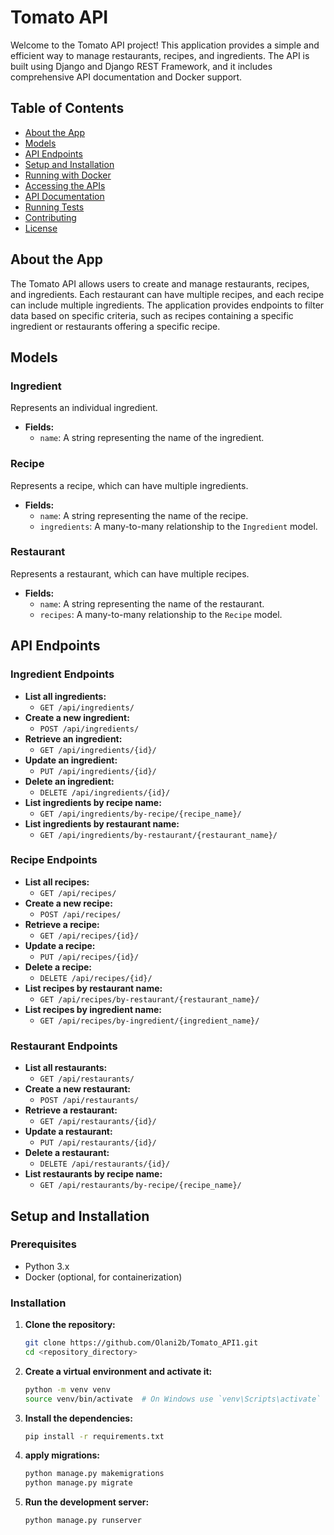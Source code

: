 # Tomato API

Welcome to the Tomato API project! This application provides a simple and efficient way to manage restaurants, recipes, and ingredients. The API is built using Django and Django REST Framework, and it includes comprehensive API documentation and Docker support.

## Table of Contents

- [About the App](#about-the-app)
- [Models](#models)
- [API Endpoints](#api-endpoints)
- [Setup and Installation](#setup-and-installation)
- [Running with Docker](#running-with-docker)
- [Accessing the APIs](#accessing-the-apis)
- [API Documentation](#api-documentation)
- [Running Tests](#running-tests)
- [Contributing](#contributing)
- [License](#license)

## About the App

The Tomato API allows users to create and manage restaurants, recipes, and ingredients. Each restaurant can have multiple recipes, and each recipe can include multiple ingredients. The application provides endpoints to filter data based on specific criteria, such as recipes containing a specific ingredient or restaurants offering a specific recipe.

## Models

### Ingredient

Represents an individual ingredient.

- **Fields:**
  - `name`: A string representing the name of the ingredient.

### Recipe

Represents a recipe, which can have multiple ingredients.

- **Fields:**
  - `name`: A string representing the name of the recipe.
  - `ingredients`: A many-to-many relationship to the `Ingredient` model.

### Restaurant

Represents a restaurant, which can have multiple recipes.

- **Fields:**
  - `name`: A string representing the name of the restaurant.
  - `recipes`: A many-to-many relationship to the `Recipe` model.

## API Endpoints

### Ingredient Endpoints

- **List all ingredients:**
  - `GET /api/ingredients/`
- **Create a new ingredient:**
  - `POST /api/ingredients/`
- **Retrieve an ingredient:**
  - `GET /api/ingredients/{id}/`
- **Update an ingredient:**
  - `PUT /api/ingredients/{id}/`
- **Delete an ingredient:**
  - `DELETE /api/ingredients/{id}/`
- **List ingredients by recipe name:**
  - `GET /api/ingredients/by-recipe/{recipe_name}/`
- **List ingredients by restaurant name:**
  - `GET /api/ingredients/by-restaurant/{restaurant_name}/`

### Recipe Endpoints

- **List all recipes:**
  - `GET /api/recipes/`
- **Create a new recipe:**
  - `POST /api/recipes/`
- **Retrieve a recipe:**
  - `GET /api/recipes/{id}/`
- **Update a recipe:**
  - `PUT /api/recipes/{id}/`
- **Delete a recipe:**
  - `DELETE /api/recipes/{id}/`
- **List recipes by restaurant name:**
  - `GET /api/recipes/by-restaurant/{restaurant_name}/`
- **List recipes by ingredient name:**
  - `GET /api/recipes/by-ingredient/{ingredient_name}/`

### Restaurant Endpoints

- **List all restaurants:**
  - `GET /api/restaurants/`
- **Create a new restaurant:**
  - `POST /api/restaurants/`
- **Retrieve a restaurant:**
  - `GET /api/restaurants/{id}/`
- **Update a restaurant:**
  - `PUT /api/restaurants/{id}/`
- **Delete a restaurant:**
  - `DELETE /api/restaurants/{id}/`
- **List restaurants by recipe name:**
  - `GET /api/restaurants/by-recipe/{recipe_name}/`

## Setup and Installation

### Prerequisites

- Python 3.x
- Docker (optional, for containerization)

### Installation

1. **Clone the repository:**
   ```bash
   git clone https://github.com/Olani2b/Tomato_API1.git
   cd <repository_directory>
2. **Create a virtual environment and activate it:**
   ```bash
   python -m venv venv
   source venv/bin/activate  # On Windows use `venv\Scripts\activate`
3. **Install the dependencies:**
   ```bash
   pip install -r requirements.txt
4. **apply migrations:**
   ```bash
   python manage.py makemigrations
   python manage.py migrate
5. **Run the development server:**
   ```bash
   python manage.py runserver





